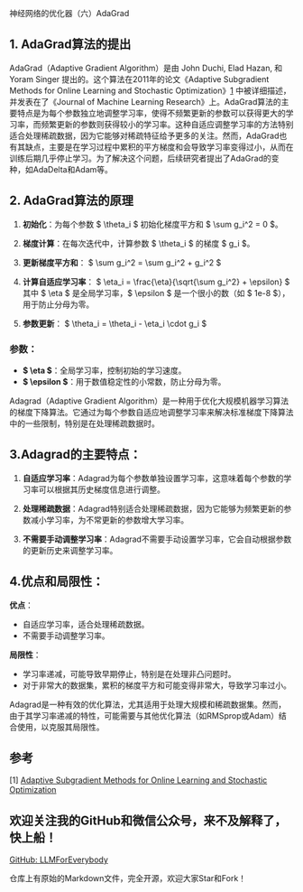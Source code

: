 神经网络的优化器（六）AdaGrad

## 1. AdaGrad算法的提出
AdaGrad（Adaptive Gradient Algorithm）是由 John Duchi, Elad Hazan, 和 Yoram Singer 提出的。这个算法在2011年的论文《Adaptive Subgradient Methods for Online Learning and Stochastic Optimization》[1](#refer-anchor-6) 中被详细描述，并发表在了《Journal of Machine Learning Research》上。AdaGrad算法的主要特点是为每个参数独立地调整学习率，使得不频繁更新的参数可以获得更大的学习率，而频繁更新的参数则获得较小的学习率。这种自适应调整学习率的方法特别适合处理稀疏数据，因为它能够对稀疏特征给予更多的关注。然而，AdaGrad也有其缺点，主要是在学习过程中累积的平方梯度和会导致学习率变得过小，从而在训练后期几乎停止学习。为了解决这个问题，后续研究者提出了AdaGrad的变种，如AdaDelta和Adam等。

## 2. AdaGrad算法的原理

1. **初始化**：为每个参数 $ \theta_i $ 初始化梯度平方和 $ \sum g_i^2 = 0 $。

2. **梯度计算**：在每次迭代中，计算参数 $ \theta_i $ 的梯度 $ g_i $。

3. **更新梯度平方和**：
   $ \sum g_i^2 = \sum g_i^2 + g_i^2 $

4. **计算自适应学习率**：
   $ \eta_i = \frac{\eta}{\sqrt{\sum g_i^2} + \epsilon} $
   其中 $ \eta $ 是全局学习率，$ \epsilon $ 是一个很小的数（如 $ 1e-8 $），用于防止分母为零。

5. **参数更新**：
   $ \theta_i = \theta_i - \eta_i \cdot g_i $

### 参数：

- **$ \eta $**：全局学习率，控制初始的学习速度。
- **$ \epsilon $**：用于数值稳定性的小常数，防止分母为零。


Adagrad（Adaptive Gradient Algorithm）是一种用于优化大规模机器学习算法的梯度下降算法。它通过为每个参数自适应地调整学习率来解决标准梯度下降算法中的一些限制，特别是在处理稀疏数据时。

## 3.Adagrad的主要特点：

1. **自适应学习率**：Adagrad为每个参数单独设置学习率，这意味着每个参数的学习率可以根据其历史梯度信息进行调整。

2. **处理稀疏数据**：Adagrad特别适合处理稀疏数据，因为它能够为频繁更新的参数减小学习率，为不常更新的参数增大学习率。

3. **不需要手动调整学习率**：Adagrad不需要手动设置学习率，它会自动根据参数的更新历史来调整学习率。

## 4.优点和局限性：

**优点**：
- 自适应学习率，适合处理稀疏数据。
- 不需要手动调整学习率。

**局限性**：
- 学习率递减，可能导致早期停止，特别是在处理非凸问题时。
- 对于非常大的数据集，累积的梯度平方和可能变得非常大，导致学习率过小。

Adagrad是一种有效的优化算法，尤其适用于处理大规模和稀疏数据集。然而，由于其学习率递减的特性，可能需要与其他优化算法（如RMSprop或Adam）结合使用，以克服其局限性。


## 参考
[1] [Adaptive Subgradient Methods for Online Learning and Stochastic Optimization](https://jmlr.org/papers/v12/duchi11a.html)

## 欢迎关注我的GitHub和微信公众号，来不及解释了，快上船！

[GitHub: LLMForEverybody](https://github.com/luhengshiwo/LLMForEverybody)

仓库上有原始的Markdown文件，完全开源，欢迎大家Star和Fork！